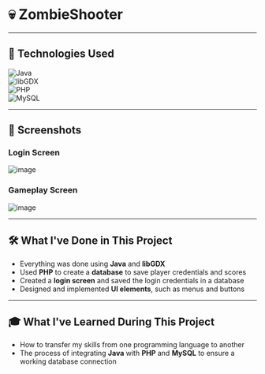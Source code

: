 # 💀 ZombieShooter  

---
## 🔧 **Technologies Used**  
![Java](https://img.shields.io/badge/Language-Java-007396?style=for-the-badge&logo=java)  
![libGDX](https://img.shields.io/badge/Engine-libGDX-ff0000?style=for-the-badge&logo=libgdx)  
![PHP](https://img.shields.io/badge/Language-PHP-4F5B93?style=for-the-badge&logo=php)  
![MySQL](https://img.shields.io/badge/Database-MySQL-4479A1?style=for-the-badge&logo=mysql)  

---

## 📸 Screenshots  

### **Login Screen**  
![image](https://github.com/user-attachments/assets/caa14449-7e11-491c-8aff-2c551ee21b72)  

### **Gameplay Screen**  
![image](https://github.com/user-attachments/assets/dd281f24-a4da-4f25-b406-f2cb4e024fb7)  

---

## 🛠 **What I've Done in This Project**  
- Everything was done using **Java** and **libGDX**  
- Used **PHP** to create a **database** to save player credentials and scores  
- Created a **login screen** and saved the login credentials in a database  
- Designed and implemented **UI elements**, such as menus and buttons  

---

## 🎓 **What I've Learned During This Project**  
- How to transfer my skills from one programming language to another  
- The process of integrating **Java** with **PHP** and **MySQL** to ensure a working database connection  

